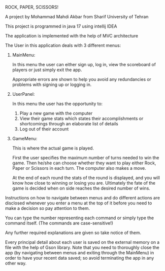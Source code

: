ROCK, PAPER, SCISSORS!

A project by Mohammad Mahdi Akbar from Sharif University of Tehran

This project is programmed in java 17 using intellij IDEA

The application is implemented with the help of MVC architecture

The User in this application deals with 3 different menus:

1. MainMenu:
    
    In this menu the user can either sign up, log in, view the scoreboard of players or just simply exit the app.

    Appropriate errors are shown to help you avoid any redundancies or problems with signing up or logging in.
2. UserPanel:
    
    In this menu the user has the opportunity to:
    1. Play a new game with the computer
    2. View their game stats which states their accomplishments or shortcomings through an elaborate list of details
    3. Log out of their account
3. GameMenu:
    
    This is where the actual game is played.
    
    First the user specifies the maximum number of turns needed to win the game. Then he/she can choose whether they want to play either Rock, Paper or Scissors in each turn. The computer also makes a move. 

    At the end of each round the stats of the round is displayed, and you will know how close to winning or losing you are. Ultimately the fate of the game is decided when on side reaches the desired number of wins.

Instructions on how to navigate between menus and do different actions are disclosed whenever you enter a menu at the top of it before you need to make a decision so pay attention to them.

You can type the number representing each command or simply type the command itself. (The commands are case-sensitive!)

Any further required explanations are given so take notice of them.

Every principal detail about each user is saved on the external memory on a file with the help of Gson library. Note that you need to thoroughly close the app (by navigating between menus and exiting through the MainMenu)  in order to have your recent data saved; so avoid terminating the app in any other way.
